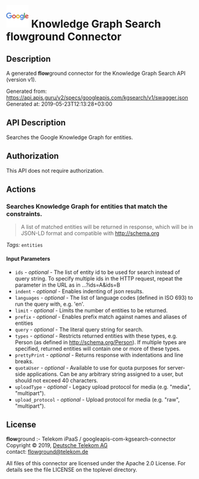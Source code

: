 # ![LOGO](logo.png) Knowledge Graph Search **flow**ground Connector

## Description

A generated **flow**ground connector for the Knowledge Graph Search API (version v1).

Generated from: https://api.apis.guru/v2/specs/googleapis.com/kgsearch/v1/swagger.json<br/>
Generated at: 2019-05-23T12:13:28+03:00

## API Description

Searches the Google Knowledge Graph for entities.

## Authorization

This API does not require authorization.

## Actions

### Searches Knowledge Graph for entities that match the constraints.<br/>
> A list of matched entities will be returned in response, which will be in<br/>
> JSON-LD format and compatible with http://schema.org

*Tags:* `entities`

#### Input Parameters
* `ids` - _optional_ - The list of entity id to be used for search instead of query string.
To specify multiple ids in the HTTP request, repeat the parameter in the
URL as in ...?ids=A&ids=B
* `indent` - _optional_ - Enables indenting of json results.
* `languages` - _optional_ - The list of language codes (defined in ISO 693) to run the query with,
e.g. 'en'.
* `limit` - _optional_ - Limits the number of entities to be returned.
* `prefix` - _optional_ - Enables prefix match against names and aliases of entities
* `query` - _optional_ - The literal query string for search.
* `types` - _optional_ - Restricts returned entities with these types, e.g. Person
(as defined in http://schema.org/Person). If multiple types are specified,
returned entities will contain one or more of these types.
* `prettyPrint` - _optional_ - Returns response with indentations and line breaks.
* `quotaUser` - _optional_ - Available to use for quota purposes for server-side applications. Can be any arbitrary string assigned to a user, but should not exceed 40 characters.
* `uploadType` - _optional_ - Legacy upload protocol for media (e.g. "media", "multipart").
* `upload_protocol` - _optional_ - Upload protocol for media (e.g. "raw", "multipart").

## License

**flow**ground :- Telekom iPaaS / googleapis-com-kgsearch-connector<br/>
Copyright © 2019, [Deutsche Telekom AG](https://www.telekom.de)<br/>
contact: flowground@telekom.de

All files of this connector are licensed under the Apache 2.0 License. For details
see the file LICENSE on the toplevel directory.
